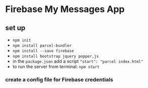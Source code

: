 # Firebase My Messages App

## set up

- `npm init`
- `npm install parcel-bundler`
- `npm install --save firebase`
- `npm install bootstrap jquery popper,js`
- in the `package.json` add a script `"start": "parcel index.html"`
- to run the server from terminal: `npm start`

### create a config file for Firebase credentials

